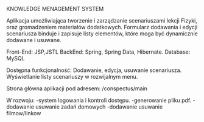 KNOWLEDGE MENAGEMENT SYSTEM

Aplikacja umożliwiająca tworzenie i zarządzanie scenariuszami lekcji Fizyki, oraz gromadzeniem materiałów dodatkowych. Formularz dodawania i 
edycji scenariusza binduje i zapisuje listy elementów, które moga być dynamicznie dodawane i usuwane.

Front-End: JSP,JSTL
BackEnd: Spring, Spring Data, Hibernate.
Database: MySQL


Dostępna funkcjonalność: Dodawanie, edycja, usuwanie scenariusza. Wyświetlanie listy scenariuszy w rozwijalnym menu.

Strona główna aplikacji pod adresem: /conspectus/main

W rozwoju: 
-system logowania i kontroli dostępu.
-generowanie pliku pdf.
-dodawanie usuwanie zadań domowych
-dodawanie usuwanie filmow/linkow


